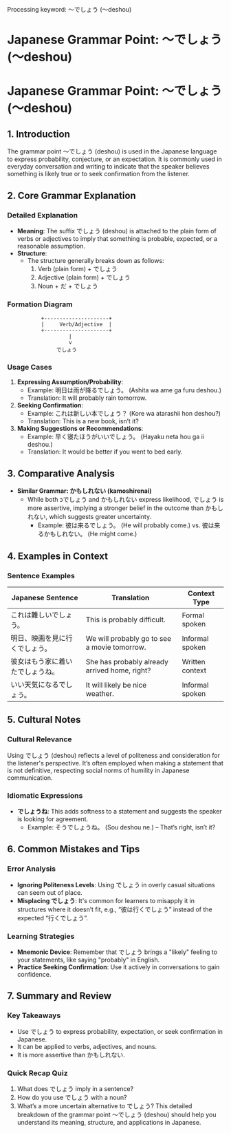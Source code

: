 Processing keyword: ～でしょう (〜deshou)
# Japanese Grammar Point: ～でしょう (〜deshou)
# Japanese Grammar Point: ～でしょう (〜deshou)
## 1. Introduction
The grammar point ～でしょう (deshou) is used in the Japanese language to express probability, conjecture, or an expectation. It is commonly used in everyday conversation and writing to indicate that the speaker believes something is likely true or to seek confirmation from the listener.
## 2. Core Grammar Explanation
### Detailed Explanation
- **Meaning**: The suffix でしょう (deshou) is attached to the plain form of verbs or adjectives to imply that something is probable, expected, or a reasonable assumption.
- **Structure**: 
  - The structure generally breaks down as follows: 
    1. Verb (plain form) + でしょう
    2. Adjective (plain form) + でしょう
    3. Noun + だ + でしょう
### Formation Diagram
```plaintext
           +---------------------+
           |     Verb/Adjective  |
           +---------------------+
                    |
                    v
                でしょう
```
### Usage Cases
1. **Expressing Assumption/Probability**:
   - Example: 明日は雨が降るでしょう。 (Ashita wa ame ga furu deshou.)
   - Translation: It will probably rain tomorrow.
2. **Seeking Confirmation**:
   - Example: これは新しい本でしょう？ (Kore wa atarashii hon deshou?)
   - Translation: This is a new book, isn’t it?
3. **Making Suggestions or Recommendations**:
   - Example: 早く寝たほうがいいでしょう。 (Hayaku neta hou ga ii deshou.)
   - Translation: It would be better if you went to bed early.
## 3. Comparative Analysis
- **Similar Grammar: かもしれない (kamoshirenai)** 
  - While both כּでしょう and かもしれない express likelihood, でしょう is more assertive, implying a stronger belief in the outcome than かもしれない, which suggests greater uncertainty. 
    - Example: 彼は来るでしょう。 (He will probably come.) vs. 彼は来るかもしれない。 (He might come.)
## 4. Examples in Context
### Sentence Examples
| Japanese Sentence                          | Translation                                    | Context Type     |
|--------------------------------------------|------------------------------------------------|------------------|
| これは難しいでしょう。                   | This is probably difficult.                   | Formal spoken     |
| 明日、映画を見に行くでしょう。           | We will probably go to see a movie tomorrow. | Informal spoken    |
| 彼女はもう家に着いたでしょうね。        | She has probably already arrived home, right? | Written context    |
| いい天気になるでしょう。                 | It will likely be nice weather.               | Informal spoken    |
## 5. Cultural Notes
### Cultural Relevance
Using でしょう (deshou) reflects a level of politeness and consideration for the listener's perspective. It’s often employed when making a statement that is not definitive, respecting social norms of humility in Japanese communication.
### Idiomatic Expressions
- **でしょうね**: This adds softness to a statement and suggests the speaker is looking for agreement. 
  - Example: そうでしょうね。 (Sou deshou ne.) – That’s right, isn’t it?
## 6. Common Mistakes and Tips
### Error Analysis
- **Ignoring Politeness Levels**: Using でしょう in overly casual situations can seem out of place. 
- **Misplacing でしょう**: It's common for learners to misapply it in structures where it doesn’t fit, e.g., “彼は行くでしょう” instead of the expected “行くでしょう”.
### Learning Strategies
- **Mnemonic Device**: Remember that でしょう brings a "likely" feeling to your statements, like saying "probably" in English.
- **Practice Seeking Confirmation**: Use it actively in conversations to gain confidence.
  
## 7. Summary and Review
### Key Takeaways
- Use でしょう to express probability, expectation, or seek confirmation in Japanese.
- It can be applied to verbs, adjectives, and nouns.
- It is more assertive than かもしれない.
### Quick Recap Quiz
1. What does でしょう imply in a sentence?
2. How do you use でしょう with a noun?
3. What’s a more uncertain alternative to でしょう?
This detailed breakdown of the grammar point ～でしょう (deshou) should help you understand its meaning, structure, and applications in Japanese.
